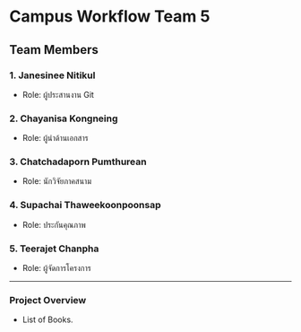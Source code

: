 # Campus Workflow Team 5

## Team Members

### 1. **Janesinee Nitikul**
   - Role: ผู้ประสานงาน Git

### 2. **Chayanisa Kongneing**
   - Role: ผู้นำด้านเอกสาร

### 3. **Chatchadaporn Pumthurean**
   - Role: นักวิจัยภาคสนาม

### 4. **Supachai Thaweekoonpoonsap**
   - Role: ประกันคุณภาพ

### 5. **Teerajet Chanpha**
   - Role: ผู้จัดการโครงการ

---

### Project Overview
- List of Books.
